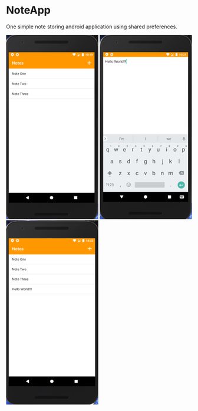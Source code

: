 # NoteApp
One simple note storing android application using shared preferences.

<img src="images/note1.PNG" width="250" height="500"/>
<img src="images/note2.PNG" width="250" height="500"/>
<img src="images/note3.PNG" width="250" height="500"/>
